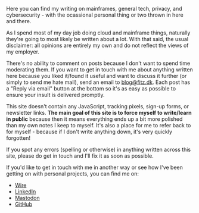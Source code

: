 Here you can find my writing on mainframes, general tech, privacy, and cybersecurity - with the ocassional personal thing or two thrown in here and there.

As I spend most of my day job doing cloud and mainframe things, naturally they're going to most likely be written about a lot. With that said, the usual disclaimer: all opinions are entirely my own and do not reflect the views of my employer.

There's no ability to comment on posts because I don't want to spend time moderating them. If you want to get in touch with me about anything written here because you liked it/found it useful and want to discuss it further (or simply to send me hate mail), send an email to <blog@fitz.dk>. Each post has a "Reply via email" button at the bottom so it's as easy as possible to ensure your insult is delivered promptly.

This site doesn't contain any JavaScript, tracking pixels, sign-up forms, or newsletter links. **The main goal of this site is to force myself to write/learn in public** because then it means everything ends up a bit more polished than my own notes I keep to myself. It's also a place for me to refer back to for myself - because if I don't write anything down, it's very quickly forgotten!

If you spot any errors (spelling or otherwise) in anything written across this site, please do get in touch and I'll fix it as soon as possible.

If you'd like to get in touch with me in another way or see how I've been getting on with personal projects, you can find me on:

- [Wire](@0xfitz)
- [LinkedIn](https://dk.linkedin.com/in/jacklukefitzsimons)
- [Mastodon](https://infosec.exchange/@jfitzsimo)
- [GitHub](https://github.com/fitzsimonsjl)
